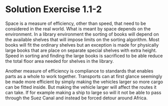 # Solution Exercise 1.1-2

Space is a measure of efficiency, other than speed, that need to be considered in the real world. What is meant by space depends on the environment. In a library environment the sorting of books will depend on the available shelves that will impose limits on the sorting algorithm. Most books will fit the ordinary shelves but an exception is made for physically large books that are place on separate special shelves with extra height. Speed in sorting and finding the large books is sacrificed to be able reduce the total floor area needed for shelves in the library.

Another measure of efficiency is compliance to standards that enables parts as a whole to work together. Transports can at first glance seemingly be made more efficient by simply making the vehicles larger so more cargo can be fitted inside. But making the vehicle larger will affect the routes it can take. If for example making a ship to large so will it not be able to pass through the Suez Canal and instead be forced detour around Africa.
